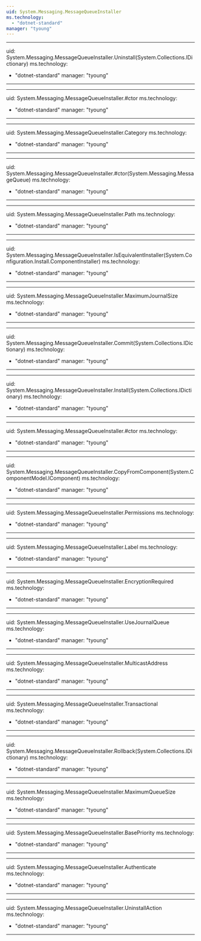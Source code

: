 ```yaml
---
uid: System.Messaging.MessageQueueInstaller
ms.technology: 
  - "dotnet-standard"
manager: "tyoung"
---
```


---
uid: System.Messaging.MessageQueueInstaller.Uninstall(System.Collections.IDictionary)
ms.technology: 
  - "dotnet-standard"
manager: "tyoung"
---

---
uid: System.Messaging.MessageQueueInstaller.#ctor
ms.technology: 
  - "dotnet-standard"
manager: "tyoung"
---

---
uid: System.Messaging.MessageQueueInstaller.Category
ms.technology: 
  - "dotnet-standard"
manager: "tyoung"
---

---
uid: System.Messaging.MessageQueueInstaller.#ctor(System.Messaging.MessageQueue)
ms.technology: 
  - "dotnet-standard"
manager: "tyoung"
---

---
uid: System.Messaging.MessageQueueInstaller.Path
ms.technology: 
  - "dotnet-standard"
manager: "tyoung"
---

---
uid: System.Messaging.MessageQueueInstaller.IsEquivalentInstaller(System.Configuration.Install.ComponentInstaller)
ms.technology: 
  - "dotnet-standard"
manager: "tyoung"
---

---
uid: System.Messaging.MessageQueueInstaller.MaximumJournalSize
ms.technology: 
  - "dotnet-standard"
manager: "tyoung"
---

---
uid: System.Messaging.MessageQueueInstaller.Commit(System.Collections.IDictionary)
ms.technology: 
  - "dotnet-standard"
manager: "tyoung"
---

---
uid: System.Messaging.MessageQueueInstaller.Install(System.Collections.IDictionary)
ms.technology: 
  - "dotnet-standard"
manager: "tyoung"
---

---
uid: System.Messaging.MessageQueueInstaller.#ctor
ms.technology: 
  - "dotnet-standard"
manager: "tyoung"
---

---
uid: System.Messaging.MessageQueueInstaller.CopyFromComponent(System.ComponentModel.IComponent)
ms.technology: 
  - "dotnet-standard"
manager: "tyoung"
---

---
uid: System.Messaging.MessageQueueInstaller.Permissions
ms.technology: 
  - "dotnet-standard"
manager: "tyoung"
---

---
uid: System.Messaging.MessageQueueInstaller.Label
ms.technology: 
  - "dotnet-standard"
manager: "tyoung"
---

---
uid: System.Messaging.MessageQueueInstaller.EncryptionRequired
ms.technology: 
  - "dotnet-standard"
manager: "tyoung"
---

---
uid: System.Messaging.MessageQueueInstaller.UseJournalQueue
ms.technology: 
  - "dotnet-standard"
manager: "tyoung"
---

---
uid: System.Messaging.MessageQueueInstaller.MulticastAddress
ms.technology: 
  - "dotnet-standard"
manager: "tyoung"
---

---
uid: System.Messaging.MessageQueueInstaller.Transactional
ms.technology: 
  - "dotnet-standard"
manager: "tyoung"
---

---
uid: System.Messaging.MessageQueueInstaller.Rollback(System.Collections.IDictionary)
ms.technology: 
  - "dotnet-standard"
manager: "tyoung"
---

---
uid: System.Messaging.MessageQueueInstaller.MaximumQueueSize
ms.technology: 
  - "dotnet-standard"
manager: "tyoung"
---

---
uid: System.Messaging.MessageQueueInstaller.BasePriority
ms.technology: 
  - "dotnet-standard"
manager: "tyoung"
---

---
uid: System.Messaging.MessageQueueInstaller.Authenticate
ms.technology: 
  - "dotnet-standard"
manager: "tyoung"
---

---
uid: System.Messaging.MessageQueueInstaller.UninstallAction
ms.technology: 
  - "dotnet-standard"
manager: "tyoung"
---
